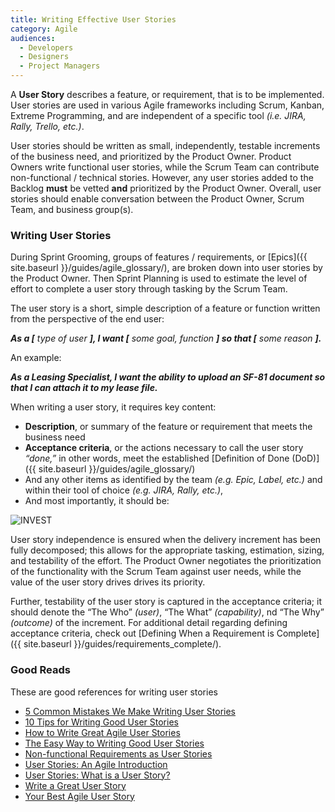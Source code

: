 ```yaml
---
title: Writing Effective User Stories
category: Agile
audiences:
  - Developers
  - Designers
  - Project Managers
---
```


A **User Story** describes a feature, or requirement, that is to be implemented. User stories are used in various Agile frameworks including Scrum, Kanban, Extreme Programming, and are independent of a specific tool _(i.e. JIRA, Rally, Trello, etc.)_. 

User stories should be written as small, independently, testable increments of the business need, and prioritized by the Product Owner. Product Owners write functional user stories, while the Scrum Team can contribute non-functional / technical stories. However, any user stories added to the Backlog **must** be vetted **and** prioritized by the Product Owner. Overall, user stories should enable conversation between the Product Owner, Scrum Team, and business group(s).

### Writing User Stories 
During Sprint Grooming, groups of features / requirements, or [Epics]({{ site.baseurl }}/guides/agile_glossary/), are broken down into user stories by the Product Owner. Then Sprint Planning is used to estimate the level of effort to complete a user story through tasking by the Scrum Team. 

The user story is a short, simple description of a feature or function written from the perspective of the end user:

_**As a [** type of user **], I want [** some goal, function **] so that [** some reason **].**_

An example:

**_As a Leasing Specialist, I want the ability to upload an SF-81 document so that I can attach it to my lease file._**

When writing a user story, it requires key content:
* **Description**, or summary of the feature or requirement that meets the business need
* **Acceptance criteria**, or the actions necessary to call the user story _“done,”_ in other words, meet the established [Definition of Done (DoD)]({{ site.baseurl }}/guides/agile_glossary/)
* And any other items as identified by the team _(e.g. Epic, Label, etc.)_ and within their tool of choice _(e.g. JIRA, Rally, etc.)_,
* And most importantly, it should be: 

<img src="{{ site.baseurl }}/img/guides/invest.png"
  alt="INVEST"
  class="guide-image guide-image-half">  

User story independence is ensured when the delivery increment has been fully decomposed; this allows for the appropriate tasking, estimation, sizing, and testability of the effort. The Product Owner negotiates the prioritization of the functionality with the Scrum Team against user needs, while the value of the user story drives drives its priority. 

Further, testability of the user story is captured in the acceptance criteria; it should denote the “The Who” _(user)_, “The What” _(capability)_, nd “The Why” _(outcome)_ of the increment. For additional detail regarding defining acceptance criteria, check out [Defining When a Requirement is Complete]({{ site.baseurl }}/guides/requirements_complete/).

### Good Reads
These are good references for writing user stories
* [5 Common Mistakes We Make Writing User Stories](https://www.scrumalliance.org/community/articles/2011/august/5-common-mistakes-we-make-writing-user-stories)
* [10 Tips for Writing Good User Stories](http://www.romanpichler.com/blog/10-tips-writing-good-user-stories/)
* [How to Write Great Agile User Stories](https://sprint.ly/blog/agile-user-stories/)
* [The Easy Way to Writing Good User Stories](http://codesqueeze.com/the-easy-way-to-writing-good-user-stories/)
* [Non-functional Requirements as User Stories](https://www.mountaingoatsoftware.com/blog/non-functional-requirements-as-user-stories)
* [User Stories: An Agile Introduction](http://www.agilemodeling.com/artifacts/userStory.htm)
* [User Stories: What is a User Story?](https://www.mountaingoatsoftware.com/agile/user-stories)
* [Write a Great User Story](https://help.rallydev.com/writing-great-user-story)
* [Your Best Agile User Story](http://www.alexandercowan.com/best-agile-user-story/)
